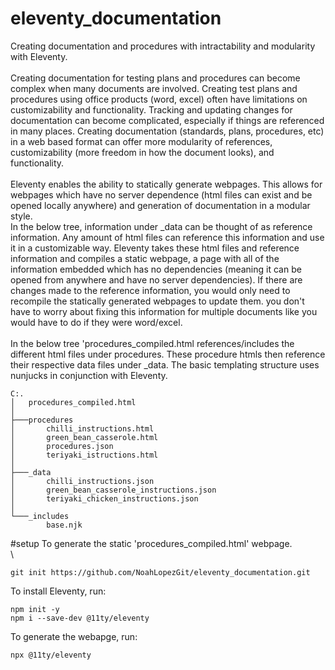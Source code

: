 # eleventy_documentation
Creating documentation and procedures with intractability and modularity with Eleventy.\
\
Creating documentation for testing plans and procedures can become complex when many documents are involved. Creating test plans and procedures using office products (word, excel) often have limitations on customizability and functionality. Tracking and updating changes for documentation can become complicated, especially if things are referenced in many places. Creating documentation (standards, plans, procedures, etc) in a web based format can offer more modularity of references, customizability (more freedom in how the document looks), and functionality.\
\
Eleventy enables the ability to statically generate webpages. This allows for webpages which have no server dependence (html files can exist and be opened locally anywhere) and generation of documentation in a modular style.\
In the below tree, information under _data can be thought of as reference information. Any amount of html files can reference this information and use it in a customizable way. Eleventy takes these html files and reference information and compiles a static webpage, a page with all of the information embedded which has no dependencies (meaning it can be opened from anywhere and have no server dependencies). If there are changes made to the reference information, you would only need to recompile the statically generated webpages to update them. you don't have to worry about fixing this information for multiple documents like you would have to do if they were word/excel.\
\
In the below tree 'procedures_compiled.html references/includes the different html files under procedures. These procedure htmls then reference their respective data files under _data. The basic templating structure uses nunjucks in conjunction with Eleventy.
```
C:.
│   procedures_compiled.html
│
├───procedures
│       chilli_instructions.html
│       green_bean_casserole.html
│       procedures.json
│       teriyaki_istructions.html
│
├───_data
│       chilli_instructions.json
│       green_bean_casserole_instructions.json
│       teriyaki_chicken_instructions.json
│
└───_includes
        base.njk
```
#setup
To generate the static 'procedures_compiled.html' webpage.\
\
```
git init https://github.com/NoahLopezGit/eleventy_documentation.git
```
To install Eleventy, run:
```
npm init -y
npm i --save-dev @11ty/eleventy
```
To generate the webapge, run:
```
npx @11ty/eleventy
```
